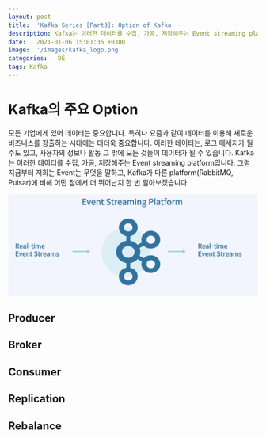 ```yaml
---
layout: post
title:  'Kafka Series [Part3]: Option of Kafka'
description: Kafka는 이러한 데이터를 수집, 가공, 저장해주는 Event streaming platform입니다.
date:   2021-01-06 15:01:35 +0300
image:  '/images/kafka_logo.png'
categories:   DE
tags: Kafka
---
```



# Kafka의 주요 Option
모든 기업에게 있어 데이터는 중요합니다. 특히나 요즘과 같이 데이터를 이용해 새로운 비즈니스를 창출하는 시대에는 더더욱 중요합니다. 이러한 데이터는, 로그 메세지가 될 수도 있고, 사용자의 정보나 활동 그 밖에 모든 것들이 데이터가 될 수 있습니다. Kafka는 이러한 데이터를 수집, 가공, 저장해주는 Event streaming platform입니다. 그럼 지금부터 저희는 Event는 무엇을 말하고, Kafka가 다른 platform(RabbitMQ, Pulsar)에 비해 어떤 점에서 더 뛰어난지 한 번 알아보겠습니다. 

![](/images/kafka_2.png)

## Producer

## Broker

## Consumer


## Replication

## Rebalance

